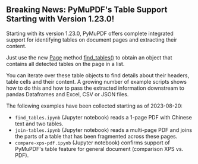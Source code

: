 ## Breaking News: PyMuPDF's Table Support Starting with Version 1.23.0!
Starting with its version 1.23.0, PyMuPDF offers complete integrated support for identifying tables on document pages and extracting their content.

Just use the new [Page](https://pymupdf.readthedocs.io/en/latest/page.html) method [find_tables()]((https://pymupdf.readthedocs.io/en/latest/page.html#Page.find_tables)) to obtain an object that contains all detected tables on the page in a list.

You can iterate over these table objects to find details about their headers, table cells and their content. A growing number of example scripts shows how to do this and how to pass the extracted information downstream to pandas Dataframes and Excel, CSV or JSON files.

The following examples have been collected starting as of 2023-08-20:

* `find_tables.ipynb` (Jupyter notebook) reads a 1-page PDF with Chinese text and two tables.
* `join-tables.ipynb` (Jupyter notebook) reads a multi-page PDF and joins the parts of a table that has been fragmented across these pages.
* `compare-xps-pdf.ipynb` (Jupyter notebook) confirms support of PyMuPDF's table feature for general document (comparison XPS vs. PDF).
